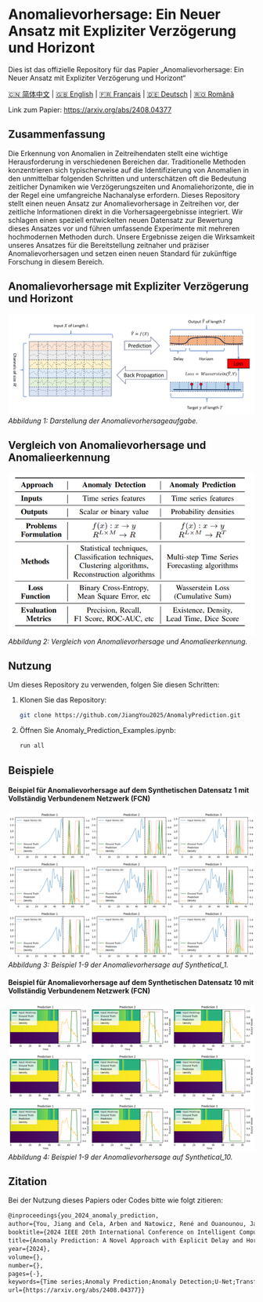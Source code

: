 # Anomalievorhersage: Ein Neuer Ansatz mit Expliziter Verzögerung und Horizont
Dies ist das offizielle Repository für das Papier „Anomalievorhersage: Ein Neuer Ansatz mit Expliziter Verzögerung und Horizont“

[🇨🇳 简体中文](./readme_zh.md) | [🇬🇧 English](./readme.md) | [🇫🇷 Français](./readme_fr.md) | [🇩🇪 Deutsch](./readme_de.md) | [🇷🇴 Română](./readme_ro.md)

Link zum Papier: https://arxiv.org/abs/2408.04377

## Zusammenfassung
Die Erkennung von Anomalien in Zeitreihendaten stellt eine wichtige Herausforderung in verschiedenen Bereichen dar. Traditionelle Methoden konzentrieren sich typischerweise auf die Identifizierung von Anomalien in den unmittelbar folgenden Schritten und unterschätzen oft die Bedeutung zeitlicher Dynamiken wie Verzögerungszeiten und Anomaliehorizonte, die in der Regel eine umfangreiche Nachanalyse erfordern. Dieses Repository stellt einen neuen Ansatz zur Anomalievorhersage in Zeitreihen vor, der zeitliche Informationen direkt in die Vorhersageergebnisse integriert. Wir schlagen einen speziell entwickelten neuen Datensatz zur Bewertung dieses Ansatzes vor und führen umfassende Experimente mit mehreren hochmodernen Methoden durch. Unsere Ergebnisse zeigen die Wirksamkeit unseres Ansatzes für die Bereitstellung zeitnaher und präziser Anomalievorhersagen und setzen einen neuen Standard für zukünftige Forschung in diesem Bereich.

## Anomalievorhersage mit Expliziter Verzögerung und Horizont
![Anomalievorhersage](./figure/anomaly_prediction.png)
*Abbildung 1: Darstellung der Anomalievorhersageaufgabe.*

## Vergleich von Anomalievorhersage und Anomalieerkennung
![Vergleich](./figure/comparison_ad_ap.png)
*Abbildung 2: Vergleich von Anomalievorhersage und Anomalieerkennung.*

## Nutzung
Um dieses Repository zu verwenden, folgen Sie diesen Schritten:

1. Klonen Sie das Repository:
   ```bash
   git clone https://github.com/JiangYou2025/AnomalyPrediction.git
   ```

2. Öffnen Sie Anomaly_Prediction_Examples.ipynb:
   ```bash
   run all
   ```

## Beispiele

#### Beispiel für Anomalievorhersage auf dem Synthetischen Datensatz 1 mit Vollständig Verbundenem Netzwerk (FCN)
![Vergleich](./figure/synthetical_1_test_prediction_example_1.png)
![Vergleich](./figure/synthetical_1_test_prediction_example_2.png)
![Vergleich](./figure/synthetical_1_test_prediction_example_3.png)
*Abbildung 3: Beispiel 1-9 der Anomalievorhersage auf Synthetical_1.*

#### Beispiel für Anomalievorhersage auf dem Synthetischen Datensatz 10 mit Vollständig Verbundenem Netzwerk (FCN)
![Vergleich](./figure/synthetical_10_test_prediction_example_1.png)
![Vergleich](./figure/synthetical_10_test_prediction_example_2.png)
![Vergleich](./figure/synthetical_10_test_prediction_example_3.png)
*Abbildung 4: Beispiel 1-9 der Anomalievorhersage auf Synthetical_10.*

## Zitation
Bei der Nutzung dieses Papiers oder Codes bitte wie folgt zitieren:
   ```tex
   @inproceedings{you_2024_anomaly_prediction,
   author={You, Jiang and Cela, Arben and Natowicz, René and Ouanounou, Jacob and Siarry, Patrick},
   booktitle={2024 IEEE 20th International Conference on Intelligent Computer Communication and Processing (ICCP)}, 
   title={Anomaly Prediction: A Novel Approach with Explicit Delay and Horizon},
   year={2024},
   volume={},
   number={},
   pages={-},
   keywords={Time series;Anomaly Prediction;Anomaly Detection;U-Net;Transformers;},
   url={https://arxiv.org/abs/2408.04377}}
   ```